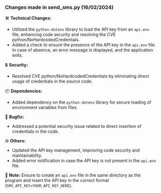 ### Changes made in send_sms.py (16/02/2024)

🛠️ **Technical Changes:**
- Utilized the `python-dotenv` library to load the API key from an `api.env` file, enhancing code security and resolving the CVE python/NoHardcodedCredentials.
- Added a check to ensure the presence of the API key in the `api.env` file. In case of absence, an error message is displayed, and the application exits.

🔒 **Security:**
- Resolved CVE python/NoHardcodedCredentials by eliminating direct usage of credentials in the source code.

📦 **Dependencies:**
- Added dependency on the `python-dotenv` library for secure loading of environment variables from files.

🐞 **Bugfix:**
- Addressed a potential security issue related to direct insertion of credentials in the code.

⚙️ **Others:**
- Updated the API key management, improving code security and maintainability.
- Added error notification in case the API key is not present in the `api.env` file.

📝 **Note:**
Ensure to create an `api.env` file in the same directory as the program and insert the API key in the correct format (`SMS_API_KEY=YOUR_API_KEY_HERE`).

